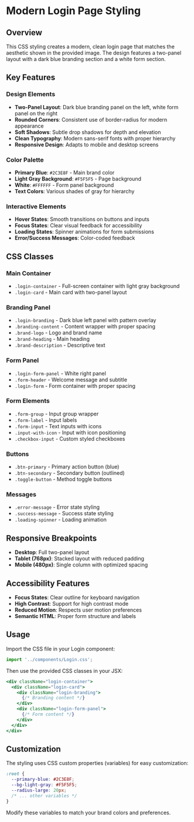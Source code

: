 # Modern Login Page Styling

## Overview
This CSS styling creates a modern, clean login page that matches the aesthetic shown in the provided image. The design features a two-panel layout with a dark blue branding section and a white form section.

## Key Features

### Design Elements
- **Two-Panel Layout**: Dark blue branding panel on the left, white form panel on the right
- **Rounded Corners**: Consistent use of border-radius for modern appearance
- **Soft Shadows**: Subtle drop shadows for depth and elevation
- **Clean Typography**: Modern sans-serif fonts with proper hierarchy
- **Responsive Design**: Adapts to mobile and desktop screens

### Color Palette
- **Primary Blue**: `#2C3E8F` - Main brand color
- **Light Gray Background**: `#F5F5F5` - Page background
- **White**: `#FFFFFF` - Form panel background
- **Text Colors**: Various shades of gray for hierarchy

### Interactive Elements
- **Hover States**: Smooth transitions on buttons and inputs
- **Focus States**: Clear visual feedback for accessibility
- **Loading States**: Spinner animations for form submissions
- **Error/Success Messages**: Color-coded feedback

## CSS Classes

### Main Container
- `.login-container` - Full-screen container with light gray background
- `.login-card` - Main card with two-panel layout

### Branding Panel
- `.login-branding` - Dark blue left panel with pattern overlay
- `.branding-content` - Content wrapper with proper spacing
- `.brand-logo` - Logo and brand name
- `.brand-heading` - Main heading
- `.brand-description` - Descriptive text

### Form Panel
- `.login-form-panel` - White right panel
- `.form-header` - Welcome message and subtitle
- `.login-form` - Form container with proper spacing

### Form Elements
- `.form-group` - Input group wrapper
- `.form-label` - Input labels
- `.form-input` - Text inputs with icons
- `.input-with-icon` - Input with icon positioning
- `.checkbox-input` - Custom styled checkboxes

### Buttons
- `.btn-primary` - Primary action button (blue)
- `.btn-secondary` - Secondary button (outlined)
- `.toggle-button` - Method toggle buttons

### Messages
- `.error-message` - Error state styling
- `.success-message` - Success state styling
- `.loading-spinner` - Loading animation

## Responsive Breakpoints
- **Desktop**: Full two-panel layout
- **Tablet (768px)**: Stacked layout with reduced padding
- **Mobile (480px)**: Single column with optimized spacing

## Accessibility Features
- **Focus States**: Clear outline for keyboard navigation
- **High Contrast**: Support for high contrast mode
- **Reduced Motion**: Respects user motion preferences
- **Semantic HTML**: Proper form structure and labels

## Usage
Import the CSS file in your Login component:

```jsx
import '../components/Login.css';
```

Then use the provided CSS classes in your JSX:

```jsx
<div className="login-container">
  <div className="login-card">
    <div className="login-branding">
      {/* Branding content */}
    </div>
    <div className="login-form-panel">
      {/* Form content */}
    </div>
  </div>
</div>
```

## Customization
The styling uses CSS custom properties (variables) for easy customization:

```css
:root {
  --primary-blue: #2C3E8F;
  --bg-light-gray: #F5F5F5;
  --radius-large: 20px;
  /* ... other variables */
}
```

Modify these variables to match your brand colors and preferences.
